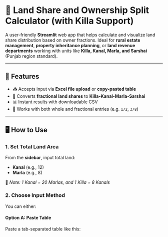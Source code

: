 # 📐 Land Share and Ownership Split Calculator (with Killa Support)

A user-friendly **Streamlit** web app that helps calculate and visualize land share distribution based on owner fractions. Ideal for **rural estate management**, **property inheritance planning**, or **land revenue departments** working with units like **Killa, Kanal, Marla, and Sarshai** (Punjab region standard).

---

## 🚀 Features

- 📥 Accepts input via **Excel file upload** or **copy-pasted table**
- 🧮 Converts **fractional land shares** to **Killa-Kanal-Marla-Sarshai**
- 📊 Instant results with downloadable CSV
- 🔢 Works with both whole and fractional entries (e.g. `1/2`, `3/8`)

---

## 🖥️ How to Use

### 1. Set Total Land Area
From the **sidebar**, input total land:
- **Kanal** (e.g., 12)
- **Marla** (e.g., 8)

📝 *Note: 1 Kanal = 20 Marlas, and 1 Killa = 8 Kanals*

### 2. Choose Input Method
You can either:

#### Option A: **Paste Table**
Paste a tab-separated table like this:

